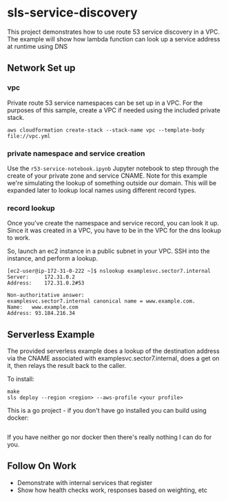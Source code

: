# sls-service-discovery

This project demonstrates how to use route 53 service discovery in a VPC. The example will show how lambda function can look up a service address at runtime using DNS

## Network Set up

### vpc

Private route 53 service namespaces can be set up in a VPC. For the purposes of this sample, create a VPC if needed using the included private stack.

```console
aws cloudformation create-stack --stack-name vpc --template-body file://vpc.yml
```

### private namespace and service creation

Use the `r53-service-notebook.ipynb` Jupyter notebook to step through the create of your private zone and service CNAME. Note for this example we're simulating the lookup of something outside our domain. This will be expanded later to lookup local names using different record types.

### record lookup

Once you've create the namespace and service record, you can look it up. Since it was created in a VPC, you have to be in the VPC for the dns lookup to work.

So, launch an ec2 instance in a public subnet in your VPC. SSH into the instance, and perform a lookup.

```console
[ec2-user@ip-172-31-0-222 ~]$ nslookup examplesvc.sector7.internal
Server:		172.31.0.2
Address:	172.31.0.2#53

Non-authoritative answer:
examplesvc.sector7.internal	canonical name = www.example.com.
Name:	www.example.com
Address: 93.184.216.34
```

## Serverless Example

The provided serverless example does a lookup of the destination address via the CNAME associated with examplesvc.sector7.internal, does a get on it, then relays the result back to the caller.

To install:

```console
make
sls deploy --region <region> --aws-profile <your profile>
```

This is a go project - if you don't have go installed  you can build using docker:

```console
```

If you have neither go nor docker then there's really nothing I can do for you.

## Follow On Work

* Demonstrate with internal services that register
* Show how health checks work, responses based on weighting, etc